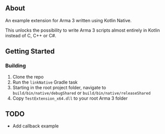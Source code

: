 ## About

An example extension for Arma 3 written using Kotlin Native.

This unlocks the possibility to write Arma 3 scripts almost entirely in Kotlin instead of C, C++ or C#.

## Getting Started

### Building

1. Clone the repo
2. Run the `linkNative` Gradle task
3. Starting in the root project folder, navigate to `build/bin/native/debugShared` or `build/bin/native/releaseShared`
4. Copy `TestExtension_x64.dll` to your root Arma 3 folder

## TODO

- Add callback example
